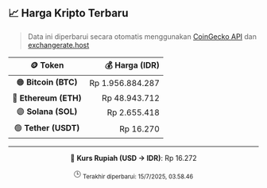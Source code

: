 

<!-- HARGA_KRIPTO -->
## 📈 Harga Kripto Terbaru

> Data ini diperbarui secara otomatis menggunakan [CoinGecko API](https://www.coingecko.com/) dan [exchangerate.host](https://exchangerate.host/)

<div align="center">

| 🪙 Token | 💰 Harga (IDR) |
|:------:|---------------:|
| 🟠 **Bitcoin (BTC)**   | Rp 1.956.884.287 |
| 🔵 **Ethereum (ETH)**  | Rp 48.943.712 |
| 🟣 **Solana (SOL)**    | Rp 2.655.418 |
| 🟢 **Tether (USDT)**   | Rp 16.270 |

---

💱 **Kurs Rupiah (USD → IDR)**: Rp 16.272

🕒 <sub>Terakhir diperbarui: 15/7/2025, 03.58.46</sub>

</div>
<!-- /HARGA_KRIPTO -->